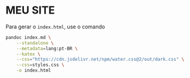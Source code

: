 # MEU SITE

Para gerar o `index.html`, use o comando

```bash
pandoc index.md \
    --standalone \
    --metadata=lang:pt-BR \
    --katex \
    --css="https://cdn.jsdelivr.net/npm/water.css@2/out/dark.css" \
    --css=styles.css \
    -o index.html
```

